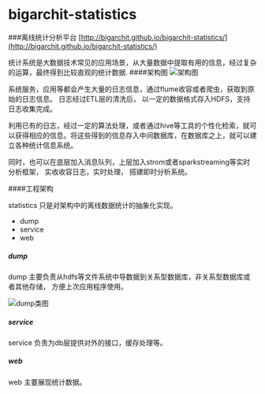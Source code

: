 bigarchit-statistics
====================
###离线统计分析平台
[http://bigarchit.github.io/bigarchit-statistics/](http://bigarchit.github.io/bigarchit-statistics/)

统计系统是大数据技术常见的应用场景，从大量数据中提取有用的信息，经过复杂的运算，最终得到比较直观的统计数据.
####架构图
![架构图](http://bigarchit.github.io/bigarchit-statistics/images/statistics_1.png)

系统服务，应用等都会产生大量的日志信息，通过flume收容或者爬虫，获取到原始的日志信息。 日志经过ETL层的清洗后， 以一定的数据格式存入HDFS，支持日志收集完成。

利用已有的日志，经过一定的算法处理，或者通过hive等工具的个性化检索，就可以获得相应的信息。将这些得到的信息存入中间数据库，在数据库之上，就可以建立各种统计信息系统。

同时，也可以在底层加入消息队列，上层加入strom或者sparkstreaming等实时分析框架， 实收收容日志，实时处理， 搭建即时分析系统。

####工程架构

statistics 只是对架构中的离线数据统计的抽象化实现。

* dump
* service
* web

##### dump
dump 主要负责从hdfs等文件系统中导数据到关系型数据库，非关系型数据库或者其他存储， 方便上次应用程序使用。	

![dump类图](http://bigarchit.github.io/bigarchit-statistics/images/statistics_2.png)


##### service
service 负责为db层提供对外的接口，缓存处理等。

##### web
web 主要展现统计数据。

